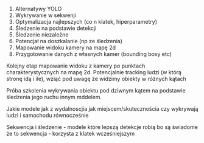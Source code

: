 1. Alternatywy YOLO
2. Wykrywanie w sekwenji
3. Optymalizacja najlepszych (co n klatek, hiperparametry)
4. Śledzenie na podstawie detekcji
5. Śledzenie niezależne
6. Potencjał na doszkalanie (np ze śledzenia)
7. Mapowanie widoku kamery na mapę 2d
8. Przygotowanie danych z własnych kamer (bounding boxy etc)

Kolejny etap mapowanie widoku z kamery po punktach charakterystycznych na mapę 2d. 
Potencjalnie tracking ludzi (w którą stronę idą i ile), wziąć pod uwagę że widzimy obiekty w różnych kątach 

Próba szkolenia wykrywania obiektu pod dziwnym kątem na podstawie śledzenia jego ruchu innym mddelem.

Jakie modele jak z wydalnoscjia jak miejscem/skutecznościa czy wykrywają ludzi i samochodu równocześnie

Sekwencja i śledzenie - modele które lepszą detekcje robią bo są świadome że to sekwencja - korzysta z klatek wcześniejszym

